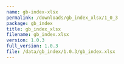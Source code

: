 ```yaml
---
name: gb-index-xlsx
permalink: /downloads/gb_index_xlsx/1_0_3
package: gb_index
title: gb_index_xlsx
filename: gb_index.xlsx
version: 1.0.3
full_version: 1.0.3
file: /data/gb_index/1.0.3/gb_index.xlsx
---
```

